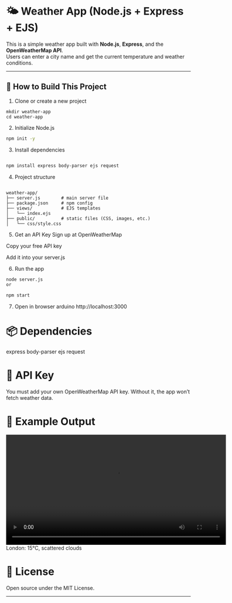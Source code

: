 # 🌤️ Weather App (Node.js + Express + EJS)

This is a simple weather app built with **Node.js**, **Express**, and the **OpenWeatherMap API**.  
Users can enter a city name and get the current temperature and weather conditions.

---

## 🚀 How to Build This Project

1. Clone or create a new project
```bas
mkdir weather-app
cd weather-app
```
2. Initialize Node.js
```bash
npm init -y
```
3. Install dependencies
```bash

npm install express body-parser ejs request
```
4. Project structure
```

weather-app/
├── server.js        # main server file
├── package.json     # npm config
├── views/           # EJS templates
│   └── index.ejs
├── public/          # static files (CSS, images, etc.)
│   └── css/style.css
```
5. Get an API Key
Sign up at OpenWeatherMap

Copy your free API key

Add it into your server.js

6. Run the app
```bash
node server.js
or
```
```bash
npm start
```

7. Open in browser
arduino
http://localhost:3000

# 📦 Dependencies
express
body-parser
ejs
request

# 🔑 API Key
You must add your own OpenWeatherMap API key. Without it, the app won’t fetch weather data.

# 📸 Example Output
<video src="video.mp4" controls width="600"></video>
London: 15°C, scattered clouds

# 📝 License
Open source under the MIT License.


---

